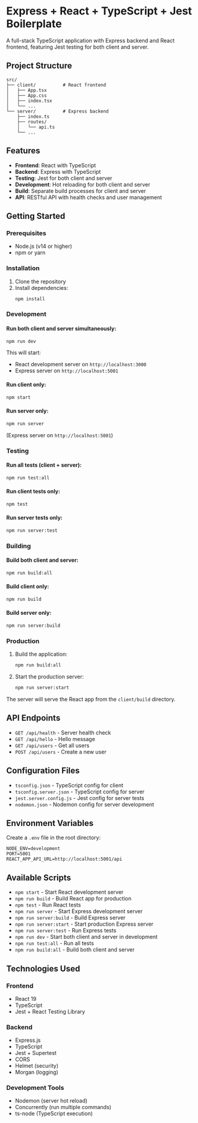 # Express + React + TypeScript + Jest Boilerplate

A full-stack TypeScript application with Express backend and React frontend, featuring Jest testing for both client and server.

## Project Structure

```
src/
├── client/          # React frontend
│   ├── App.tsx
│   ├── App.css
│   ├── index.tsx
│   └── ...
└── server/          # Express backend
    ├── index.ts
    ├── routes/
    │   └── api.ts
    └── ...
```

## Features

- **Frontend**: React with TypeScript
- **Backend**: Express with TypeScript
- **Testing**: Jest for both client and server
- **Development**: Hot reloading for both client and server
- **Build**: Separate build processes for client and server
- **API**: RESTful API with health checks and user management

## Getting Started

### Prerequisites

- Node.js (v14 or higher)
- npm or yarn

### Installation

1. Clone the repository
2. Install dependencies:
   ```bash
   npm install
   ```

### Development

#### Run both client and server simultaneously:
```bash
npm run dev
```

This will start:
- React development server on `http://localhost:3000`
- Express server on `http://localhost:5001`

#### Run client only:
```bash
npm start
```

#### Run server only:
```bash
npm run server
```
(Express server on `http://localhost:5001`)

### Testing

#### Run all tests (client + server):
```bash
npm run test:all
```

#### Run client tests only:
```bash
npm test
```

#### Run server tests only:
```bash
npm run server:test
```

### Building

#### Build both client and server:
```bash
npm run build:all
```

#### Build client only:
```bash
npm run build
```

#### Build server only:
```bash
npm run server:build
```

### Production

1. Build the application:
   ```bash
   npm run build:all
   ```

2. Start the production server:
   ```bash
   npm run server:start
   ```

The server will serve the React app from the `client/build` directory.

## API Endpoints

- `GET /api/health` - Server health check
- `GET /api/hello` - Hello message
- `GET /api/users` - Get all users
- `POST /api/users` - Create a new user

## Configuration Files

- `tsconfig.json` - TypeScript config for client
- `tsconfig.server.json` - TypeScript config for server
- `jest.server.config.js` - Jest config for server tests
- `nodemon.json` - Nodemon config for server development

## Environment Variables

Create a `.env` file in the root directory:

```env
NODE_ENV=development
PORT=5001
REACT_APP_API_URL=http://localhost:5001/api
```

## Available Scripts

- `npm start` - Start React development server
- `npm run build` - Build React app for production
- `npm test` - Run React tests
- `npm run server` - Start Express development server
- `npm run server:build` - Build Express server
- `npm run server:start` - Start production Express server
- `npm run server:test` - Run Express tests
- `npm run dev` - Start both client and server in development
- `npm run test:all` - Run all tests
- `npm run build:all` - Build both client and server

## Technologies Used

### Frontend
- React 19
- TypeScript
- Jest + React Testing Library

### Backend
- Express.js
- TypeScript
- Jest + Supertest
- CORS
- Helmet (security)
- Morgan (logging)

### Development Tools
- Nodemon (server hot reload)
- Concurrently (run multiple commands)
- ts-node (TypeScript execution)
